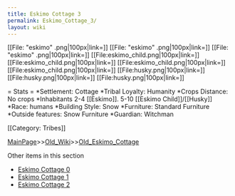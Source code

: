 ```yaml
---
title: Eskimo Cottage 3
permalink: Eskimo_Cottage_3/
layout: wiki
---
```

[[File: &quot;eskimo&quot; .png|100px|link=]]
[[File: &quot;eskimo&quot; .png|100px|link=]]
[[File: &quot;eskimo&quot; .png|100px|link=]]
[[File:eskimo_child.png|100px|link=]]
[[File:eskimo_child.png|100px|link=]]
[[File:eskimo_child.png|100px|link=]]
[[File:eskimo_child.png|100px|link=]]
[[File:husky.png|100px|link=]]
[[File:husky.png|100px|link=]]
[[File:husky.png|100px|link=]]

= Stats =
*Settlement: Cottage
*Tribal Loyalty: Humanity
*Crops Distance: No crops
*Inhabitants 2-4 [[Eskimo]]. 5-10 [[Eskimo Child]]/[[Husky]]
*Race: humans 
*Building Style: Snow
*Furniture: Standard Furniture
*Outside features: Snow Furniture
*Guardian: Witchman 
 
[[Category: Tribes]]

[MainPage](/keeperrl_wiki/ "wikilink")>>[Old_Wiki](/keeperrl_wiki/Old_Wiki "wikilink")>>[Old_Eskimo_Cottage](/keeperrl_wiki/Old_Eskimo_Cottage "wikilink")

Other items in this section
-    [Eskimo Cottage 0](/keeperrl_wiki/Eskimo_Cottage_0 "wikilink")
-    [Eskimo Cottage 1](/keeperrl_wiki/Eskimo_Cottage_1 "wikilink")
-    [Eskimo Cottage 2](/keeperrl_wiki/Eskimo_Cottage_2 "wikilink")
